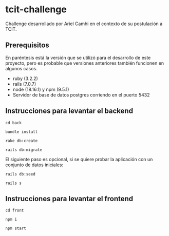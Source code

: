 # tcit-challenge

Challenge desarrollado por Ariel Camhi en el contexto de su postulación a TCIT.

## Prerequisitos
En paréntesis está la versión que se utilizó para el desarrollo de este proyecto, pero es probable que versiones anteriores también funcionen en algunos casos.
- ruby (3.2.2)
- rails (7.0.7)
- node (18.16.1) y npm (9.5.1)
- Servidor de base de datos postgres corriendo en el puerto 5432

## Instrucciones para levantar el backend
~~~
cd back
~~~
~~~
bundle install
~~~
~~~
rake db:create
~~~
~~~
rails db:migrate
~~~
El siguiente paso es opcional, si se quiere probar la aplicación con un conjunto de datos iniciales:
~~~
rails db:seed
~~~
~~~
rails s
~~~

## Instrucciones para levantar el frontend
~~~
cd front
~~~
~~~
npm i
~~~
~~~
npm start
~~~
